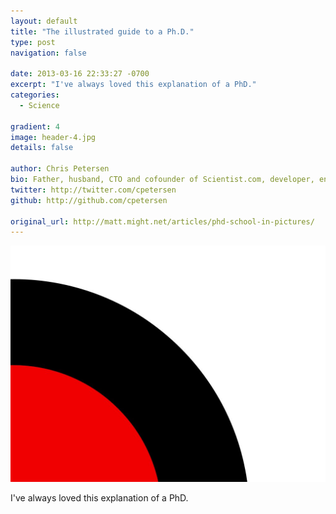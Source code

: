 ```yaml
---
layout: default
title: "The illustrated guide to a Ph.D."
type: post
navigation: false

date: 2013-03-16 22:33:27 -0700
excerpt: "I've always loved this explanation of a PhD."
categories:
  - Science

gradient: 4
image: header-4.jpg
details: false

author: Chris Petersen
bio: Father, husband, CTO and cofounder of Scientist.com, developer, entrepreneur and technologist.
twitter: http://twitter.com/cpetersen
github: http://github.com/cpetersen

original_url: http://matt.might.net/articles/phd-school-in-pictures/
---
```





 ![PhDKnowledge.011.jpg](/assets/import/33fef2267603fbce2935e8fc5eb919ad.jpg) 

 I've always loved this explanation of a PhD.
